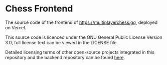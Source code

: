 # Chess Frontend
The source code of the frontend of https://multiplayerchess.gq, deployed on Vercel.

This source code is licenced under the GNU General Public License Version 3.0, full license text can be viewed in the LICENSE file.

Detailed licensing terms of other open-source projects integrated in this repository and the backend repository can be found [here](https://multiplayerchess.gq/legal.html).
